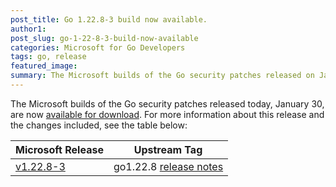 ```yaml
---
post_title: Go 1.22.8-3 build now available.
author1: 
post_slug: go-1-22-8-3-build-now-available
categories: Microsoft for Go Developers
tags: go, release
featured_image:
summary: The Microsoft builds of the Go security patches released on January 30 are now available for download.
---
```


The Microsoft builds of the Go security patches released today, January 30, are now [available for download](https://github.com/microsoft/go#binary-distribution). For more information about this release and the changes included, see the table below:

| Microsoft Release | Upstream Tag |
|-------------------|--------------|
| [v1.22.8-3](https://github.com/microsoft/go/releases/tag/v1.22.8-3) | go1.22.8 [release notes](https://go.dev/doc/devel/release#go1.22.8) |
